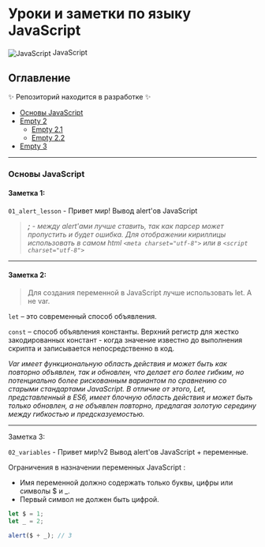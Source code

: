 # Уроки и заметки по языку JavaScript

<img src="https://img.icons8.com/color/48/000000/javascript.png" alt="JavaScript" style="vertical-align: middle;" /> JavaScript

## Оглавление
✨ Репозиторий находится в разработке ✨
- [Основы JavaScript](#основы-javascript)
- [Empty 2](#Empty-2)
  - [Empty 2.1](#Empty-21)
  - [Empty 2.2](#Empty-22)
- [Empty 3](#Empty-3)
---
### Основы JavaScript

#### Заметка 1:
`01_alert_lesson` - Привет мир! Вывод alert'ов JavaScript
> <p><em> <b>;</b> - между alert'ами лучше ставить, так как парсер может пропустить и будет ошибка.</em>
> <em>Для отображении кириллицы использовать в самом html <code>&lt;meta charset="utf-8"&gt;</code> или в <code>&lt;script charset="utf-8"&gt;</code></em></p>
---
#### Заметка 2:

> Для создания переменной в JavaScript лучше использовать let. А не var.

`let` – это современный способ объявления.

`const` – способ объявления константы. Верхний регистр для жестко закодированных констант - когда значение известно до выполнения скрипта и записывается непосредственно в код.

<em>Var имеет функциональную область действия и может быть как повторно объявлен, так и обновлен, что делает его более гибким, но потенциально более рискованным вариантом по сравнению со старыми стандартами JavaScript. В отличие от этого, Let, представленный в ES6, имеет блочную область действия и может быть только обновлен, а не объявлен повторно, предлагая золотую середину между гибкостью и предсказуемостью.</em>

---
Заметка 3:

`02_variables` - Привет мир!v2  Вывод alert'ов JavaScript + переменные.

Ограничения в назначении переменных JavaScript :

- Имя переменной должно содержать только буквы, цифры или символы $ и _.
- Первый символ не должен быть цифрой.

```JavaScript
let $ = 1;
let _ = 2;

alert($ + _); // 3
```
